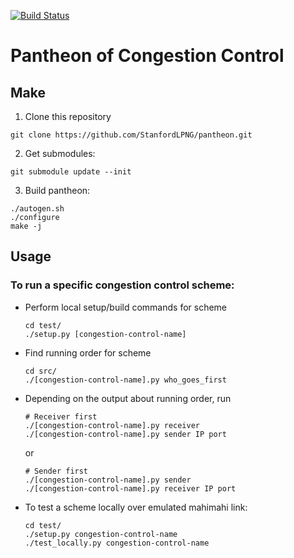 [![Build Status](https://travis-ci.org/StanfordLPNG/pantheon.svg?branch=master)](https://travis-ci.org/StanfordLPNG/pantheon)

# Pantheon of Congestion Control

## Make

1. Clone this repository

  ```
  git clone https://github.com/StanfordLPNG/pantheon.git
  ```

2. Get submodules:

  ```
  git submodule update --init
  ```

3. Build pantheon:

  ```
  ./autogen.sh
  ./configure
  make -j
  ```

## Usage

### To run a specific congestion control scheme:
* Perform local setup/build commands for scheme

  ```
  cd test/
  ./setup.py [congestion-control-name]
  ```

* Find running order for scheme

  ```
  cd src/
  ./[congestion-control-name].py who_goes_first
  ```
* Depending on the output about running order, run

  ```
  # Receiver first
  ./[congestion-control-name].py receiver
  ./[congestion-control-name].py sender IP port
  ```

  or

  ```
  # Sender first
  ./[congestion-control-name].py sender
  ./[congestion-control-name].py receiver IP port
  ```

* To test a scheme locally over emulated mahimahi link:

  ```
  cd test/
  ./setup.py congestion-control-name
  ./test_locally.py congestion-control-name
  ```
